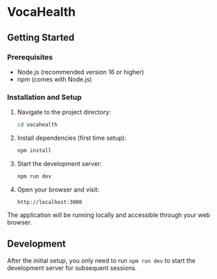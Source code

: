 # VocaHealth

## Getting Started

### Prerequisites
- Node.js (recommended version 16 or higher)
- npm (comes with Node.js)

### Installation and Setup

1. Navigate to the project directory:
   ```bash
   cd vocahealth
   ```

2. Install dependencies (first time setup):
   ```bash
   npm install
   ```

3. Start the development server:
   ```bash
   npm run dev
   ```

4. Open your browser and visit:
   ```
   http://localhost:3000
   ```

The application will be running locally and accessible through your web browser.

## Development

After the initial setup, you only need to run `npm run dev` to start the development server for subsequent sessions.